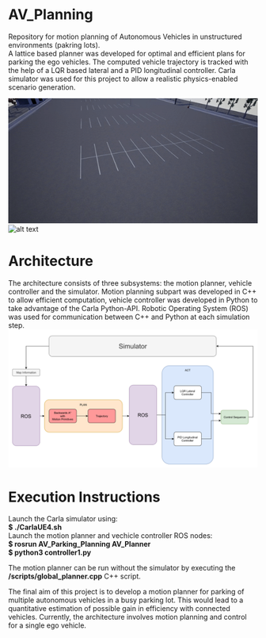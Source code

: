 # AV_Planning
Repository for motion planning of Autonomous Vehicles in unstructured environments (pakring lots). <br>
A lattice based planner was developed for optimal and efficient plans for parking the ego vehicles. The computed vehicle trajectory is tracked with the help of a LQR based lateral and a PID longitudinal controller. Carla simulator was used for this project to allow a realistic physics-enabled scenario generation. <br>

![alt text](Results/Park1.gif)
![alt text](Results/Park2.gif)

# Architecture
The architecture consists of three subsystems: the motion planner, vehicle controller and the simulator. Motion planning subpart was developed in C++ to allow efficient computation, vehicle controller was developed in Python to take advantage of the Carla Python-API. Robotic Operating System (ROS) was used for communication between C++ and Python at each simulation step. <br>
![alt text](Results/Architechture.png)
# Execution Instructions
Launch the Carla simulator using: <br>
**$ ./CarlaUE4.sh**  <br>
Launch the motion planner and vechicle controller ROS nodes: <br>
**$ rosrun AV_Parking_Planning AV_Planner** <br>
**$ python3 controller1.py** <br>

The motion planner can be run without the simulator by executing the **/scripts/global_planner.cpp** C++ script. <br>



The final aim of this project is to develop a motion planner for parking of multiple autonomous vehicles in a busy parking lot. This would lead to a quantitative estimation of possible gain in efficiency with connected vehicles. Currently, the architecture involves motion planning and control for a single ego vehicle.

